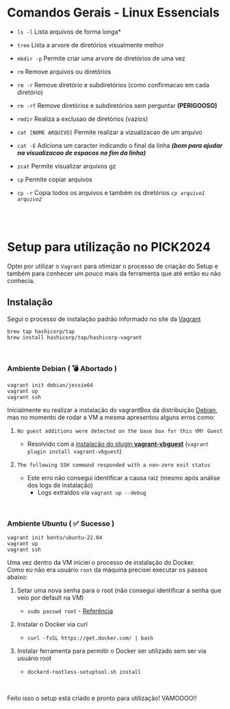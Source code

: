 # Comandos Gerais - Linux Essencials

- `ls -l` Lista arquivos de forma longa*

- `tree` Lista a arvore de diretórios visualmente melhor

- `mkdir -p` Permite criar uma arvore de diretórios de uma vez

- `rm` Remove arquivos ou diretórios

- `rm -r` Remove diretório e subdiretórios (como confirmacao em cada diretório)

- `rm -rf` Remove diretórios e subdiretórios sem perguntar **(PERIGOOSO)**

- `rmdir` Realiza a exclusao de diretórios (vazios)

- `cat [NOME ARQUIVO]` Permite realizar a vizualizacao de um arquivo

- `cat -E` Adiciona um caracter indicando o final da linha ***(bom para ajudar na visualizacao de espacos no fim da linha)***

- `zcat` Permite visualizar arquivos gz

- `cp` Permite copiar arquivos

- `cp -r` Copia todos os arquivos e também os diretórios
*`cp arquivo1 arquivo2`* 

<br><br>

# Setup para utilização no PICK2024
Optei por utilizar o `Vagrant` para otimizar o processo de criação do Setup e também para conhecer um pouco mais da ferramenta que até então eu não conhecia.

## Instalação
Segui o processo de instalação padrão informado no site da [Vagrant](https://developer.hashicorp.com/vagrant/install?product_intent=vagrant)

    brew tap hashicorp/tap
    brew install hashicorp/tap/hashicorp-vagrant

<br>

### Ambiente Debian ( :bomb: Abortado  ) 

    vagrant init debian/jessie64
    vagrant up
    vagrant ssh

Inicialmente eu realizar a instalação do vagrantBox da distribuição [Debian](), mas no momento de rodar a VM a mesma apresentou alguns erros como:

1. `No guest additions were detected on the base box for this VM! Guest`
    - Resolvido com a [instalação do plugin **vagrant-vbguest**](https://subscription.packtpub.com/book/cloud-and-networking/9781786464910/1/ch01lvl1sec12/enabling-virtualbox-guest-additions-in-vagrant) (`vagrant plugin install vagrant-vbguest`)

2. `The following SSH command responded with a non-zero exit status` 
    - Este erro não consegui identificar a causa raiz (mesmo após análise dos logs de instalação)
        - Logs extraídos via `vagrant up --debug`

<br>

### Ambiente Ubuntu ( :white_check_mark: Sucesso )

    vagrant init bento/ubuntu-22.04
    vagrant up
    vagrant ssh

Uma vez dentro da VM iniciei o processo de instalação do Docker. <br>
Como eu não era usuário `root` da máquina precisei executar os passos abaixo: 

1. Setar uma nova senha para o root (não consegui identificar a senha que veio por default na VM)
    - `sudo passwd root` - [Referência](https://stackoverflow.com/questions/25758737/vagrant-login-as-root-by-default) 

2. Instalar o Docker via curl
    - `curl -fsSL https://get.docker.com/ | bash`

3. Instalar ferramenta para permitir o Docker ser utilizado sem ser via usuário root
    - `dockerd-rootless-setuptool.sh install`

<br>

Feito isso o setup está criado e pronto para utilização!   VAMOOOO!!
